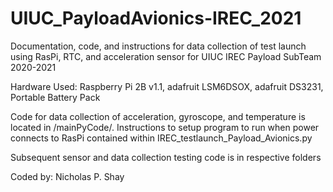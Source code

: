 # UIUC_PayloadAvionics-IREC_2021
Documentation, code, and instructions for data collection of test launch using RasPi, RTC, and acceleration sensor for UIUC IREC Payload SubTeam 2020-2021

Hardware Used: Raspberry Pi 2B v1.1, adafruit LSM6DSOX, adafruit DS3231, Portable Battery Pack

Code for data collection of acceleration, gyroscope, and temperature is located in /mainPyCode/. Instructions to setup program to run when power connects to RasPi
contained within IREC_testlaunch_Payload_Avionics.py

Subsequent sensor and data collection testing code is in respective folders

Coded by: Nicholas P. Shay
